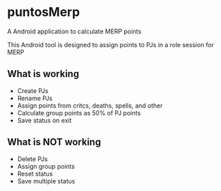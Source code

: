# puntosMerp
A Android application  to calculate MERP points

This Android tool is designed to assign points to PJs in a role session for MERP

## What is working

* Create PJs
* Rename PJs
* Assign points from critcs, deaths, spells, and other
* Calculate group points as 50% of PJ points
* Save status on exit

## What is NOT working

* Delete PJs
* Assign group points
* Reset status
* Save multiple status
